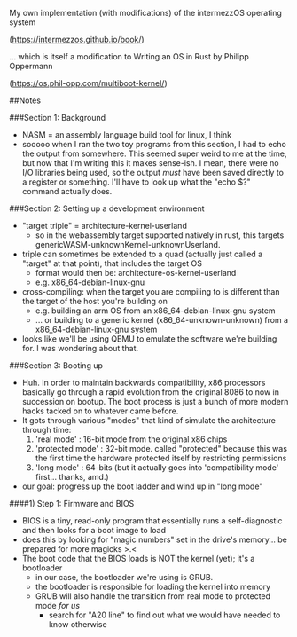 My own implementation (with modifications) of the intermezzOS operating system

(https://intermezzos.github.io/book/)

... which is itself a modification to Writing an OS in Rust by Philipp Oppermann

(https://os.phil-opp.com/multiboot-kernel/)

##Notes

###Section 1: Background

- NASM = an assembly language build tool for linux, I think
- sooooo when I ran the two toy programs from this section, I had to echo the output from somewhere. This seemed super weird to me at the time, but now that I'm writing this it makes sense-ish. I mean, there were no I/O libraries being used, so the output *must* have been saved directly to a register or something. I'll have to look up what the "echo $?" command actually does.

###Section 2: Setting up a development environment

- "target triple" = architecture-kernel-userland
	- so in the webassembly target supported natively in rust, this targets genericWASM-unknownKernel-unknownUserland.
- triple can sometimes be extended to a quad (actually just called a "target" at that point), that includes the target OS
	- format would then be: architecture-os-kernel-userland
	- e.g. x86_64-debian-linux-gnu
- cross-compiling: when the target you are compiling to is different than the target of the host you're building on
	- e.g. building an arm OS from an x86_64-debian-linux-gnu system
	- ... or building to a generic kernel (x86_64-unknown-unknown) from a x86_64-debian-linux-gnu system
- looks like we'll be using QEMU to emulate the software we're building for. I was wondering about that.

###Section 3: Booting up

- Huh. In order to maintain backwards compatibility, x86 processors basically go through a rapid evolution from the original 8086 to now in succession on bootup. The boot process is just a bunch of more modern hacks tacked on to whatever came before.
- It gots through various "modes" that kind of simulate the architecture through time:
	1) 'real mode' : 16-bit mode from the original x86 chips
	2) 'protected mode' : 32-bit mode. called "protected" because this was the first time the hardware protected itself by restricting permissions
	3) 'long mode' : 64-bits (but it actually goes into 'compatibility mode' first... thanks, amd.)
- our goal: progress up the boot ladder and wind up in "long mode"

####1) Step 1: Firmware and BIOS
- BIOS is a tiny, read-only program that essentially runs a self-diagnostic and then looks for a boot image to load
- does this by looking for "magic numbers" set in the drive's memory... be prepared for more magicks >.<
- The boot code that the BIOS loads is NOT the kernel (yet); it's a bootloader
	- in our case, the bootloader we're using is GRUB.
	- the bootloader is responsible for loading the kernel into memory
	- GRUB will also handle the transition from real mode to protected mode *for us*
		- search for "A20 line" to find out what we would have needed to know otherwise
	